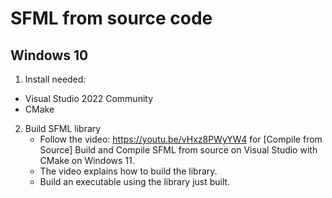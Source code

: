 # SFML from source code

## Windows 10
1. Install needed: 
  - Visual Studio 2022 Community 
  - CMake 
  
2. Build SFML library
   - Follow the video: https://youtu.be/vHxz8PWyYW4 for [Compile from Source] Build and Compile SFML from source on Visual Studio with CMake on Windows 11.
   - The video explains how to build the library.
   - Build an executable using the library just built.

